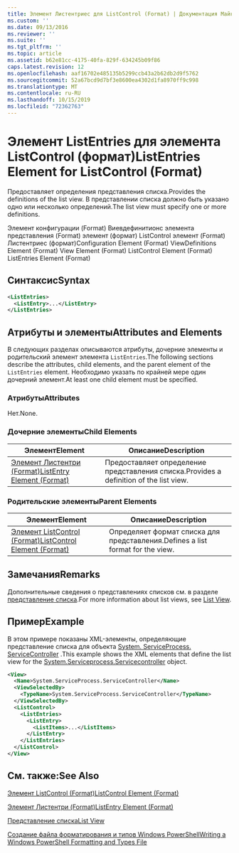 ```yaml
---
title: Элемент Листентриес для ListControl (Format) | Документация Майкрософт
ms.custom: ''
ms.date: 09/13/2016
ms.reviewer: ''
ms.suite: ''
ms.tgt_pltfrm: ''
ms.topic: article
ms.assetid: b62e81cc-4175-40fa-829f-634245b09f86
caps.latest.revision: 12
ms.openlocfilehash: aaf16702e485135b5299ccb43a2b62db2d9f5762
ms.sourcegitcommit: 52a67bcd9d7bf3e8600ea4302d1fa8970ff9c998
ms.translationtype: MT
ms.contentlocale: ru-RU
ms.lasthandoff: 10/15/2019
ms.locfileid: "72362763"
---
```

# <a name="listentries-element-for-listcontrol-format"></a><span data-ttu-id="4f4c7-102">Элемент ListEntries для элемента ListControl (формат)</span><span class="sxs-lookup"><span data-stu-id="4f4c7-102">ListEntries Element for ListControl (Format)</span></span>

<span data-ttu-id="4f4c7-103">Предоставляет определения представления списка.</span><span class="sxs-lookup"><span data-stu-id="4f4c7-103">Provides the definitions of the list view.</span></span> <span data-ttu-id="4f4c7-104">В представлении списка должно быть указано одно или несколько определений.</span><span class="sxs-lookup"><span data-stu-id="4f4c7-104">The list view must specify one or more definitions.</span></span>

<span data-ttu-id="4f4c7-105">Элемент конфигурации (Format) Виевдефинитионс элемента представления (Format) элемент (формат) ListControl элемент (Format) Листентриес (формат)</span><span class="sxs-lookup"><span data-stu-id="4f4c7-105">Configuration Element (Format) ViewDefinitions Element (Format) View Element (Format) ListControl Element (Format) ListEntries Element (Format)</span></span>

## <a name="syntax"></a><span data-ttu-id="4f4c7-106">Синтаксис</span><span class="sxs-lookup"><span data-stu-id="4f4c7-106">Syntax</span></span>

```xml
<ListEntries>
  <ListEntry>...</ListEntry>
</ListEntries>
```

## <a name="attributes-and-elements"></a><span data-ttu-id="4f4c7-107">Атрибуты и элементы</span><span class="sxs-lookup"><span data-stu-id="4f4c7-107">Attributes and Elements</span></span>

<span data-ttu-id="4f4c7-108">В следующих разделах описываются атрибуты, дочерние элементы и родительский элемент элемента `ListEntries`.</span><span class="sxs-lookup"><span data-stu-id="4f4c7-108">The following sections describe the attributes, child elements, and the parent element of the `ListEntries` element.</span></span> <span data-ttu-id="4f4c7-109">Необходимо указать по крайней мере один дочерний элемент.</span><span class="sxs-lookup"><span data-stu-id="4f4c7-109">At least one child element must be specified.</span></span>

### <a name="attributes"></a><span data-ttu-id="4f4c7-110">Атрибуты</span><span class="sxs-lookup"><span data-stu-id="4f4c7-110">Attributes</span></span>

<span data-ttu-id="4f4c7-111">Нет.</span><span class="sxs-lookup"><span data-stu-id="4f4c7-111">None.</span></span>

### <a name="child-elements"></a><span data-ttu-id="4f4c7-112">Дочерние элементы</span><span class="sxs-lookup"><span data-stu-id="4f4c7-112">Child Elements</span></span>

|<span data-ttu-id="4f4c7-113">Элемент</span><span class="sxs-lookup"><span data-stu-id="4f4c7-113">Element</span></span>|<span data-ttu-id="4f4c7-114">Описание</span><span class="sxs-lookup"><span data-stu-id="4f4c7-114">Description</span></span>|
|-------------|-----------------|
|[<span data-ttu-id="4f4c7-115">Элемент Листентри (Format)</span><span class="sxs-lookup"><span data-stu-id="4f4c7-115">ListEntry Element (Format)</span></span>](./listentry-element-for-listcontrol-format.md)|<span data-ttu-id="4f4c7-116">Предоставляет определение представления списка.</span><span class="sxs-lookup"><span data-stu-id="4f4c7-116">Provides a definition of the list view.</span></span>|

### <a name="parent-elements"></a><span data-ttu-id="4f4c7-117">Родительские элементы</span><span class="sxs-lookup"><span data-stu-id="4f4c7-117">Parent Elements</span></span>

|<span data-ttu-id="4f4c7-118">Элемент</span><span class="sxs-lookup"><span data-stu-id="4f4c7-118">Element</span></span>|<span data-ttu-id="4f4c7-119">Описание</span><span class="sxs-lookup"><span data-stu-id="4f4c7-119">Description</span></span>|
|-------------|-----------------|
|[<span data-ttu-id="4f4c7-120">Элемент ListControl (Format)</span><span class="sxs-lookup"><span data-stu-id="4f4c7-120">ListControl Element (Format)</span></span>](./listcontrol-element-format.md)|<span data-ttu-id="4f4c7-121">Определяет формат списка для представления.</span><span class="sxs-lookup"><span data-stu-id="4f4c7-121">Defines a list format for the view.</span></span>|

## <a name="remarks"></a><span data-ttu-id="4f4c7-122">Замечания</span><span class="sxs-lookup"><span data-stu-id="4f4c7-122">Remarks</span></span>

<span data-ttu-id="4f4c7-123">Дополнительные сведения о представлениях списков см. в разделе [представление списка](./creating-a-list-view.md).</span><span class="sxs-lookup"><span data-stu-id="4f4c7-123">For more information about list views, see [List View](./creating-a-list-view.md).</span></span>

## <a name="example"></a><span data-ttu-id="4f4c7-124">Пример</span><span class="sxs-lookup"><span data-stu-id="4f4c7-124">Example</span></span>

<span data-ttu-id="4f4c7-125">В этом примере показаны XML-элементы, определяющие представление списка для объекта [System. ServiceProcess. ServiceController](/dotnet/api/System.ServiceProcess.ServiceController) .</span><span class="sxs-lookup"><span data-stu-id="4f4c7-125">This example shows the XML elements that define the list view for the [System.Serviceprocess.Servicecontroller](/dotnet/api/System.ServiceProcess.ServiceController) object.</span></span>

```xml
<View>
  <Name>System.ServiceProcess.ServiceController</Name>
  <ViewSelectedBy>
    <TypeName>System.ServiceProcess.ServiceController</TypeName>
  </ViewSelectedBy>
  <ListControl>
    <ListEntries>
      <ListEntry>
        <ListItems>...</ListItems>
      </ListEntry>
    </ListEntries>
  </ListControl>
</View>
```

## <a name="see-also"></a><span data-ttu-id="4f4c7-126">См. также:</span><span class="sxs-lookup"><span data-stu-id="4f4c7-126">See Also</span></span>

[<span data-ttu-id="4f4c7-127">Элемент ListControl (Format)</span><span class="sxs-lookup"><span data-stu-id="4f4c7-127">ListControl Element (Format)</span></span>](./listcontrol-element-format.md)

[<span data-ttu-id="4f4c7-128">Элемент Листентри (Format)</span><span class="sxs-lookup"><span data-stu-id="4f4c7-128">ListEntry Element (Format)</span></span>](./listentry-element-for-listcontrol-format.md)

[<span data-ttu-id="4f4c7-129">Представление списка</span><span class="sxs-lookup"><span data-stu-id="4f4c7-129">List View</span></span>](./creating-a-list-view.md)

[<span data-ttu-id="4f4c7-130">Создание файла форматирования и типов Windows PowerShell</span><span class="sxs-lookup"><span data-stu-id="4f4c7-130">Writing a Windows PowerShell Formatting and Types File</span></span>](./writing-a-powershell-formatting-file.md)

